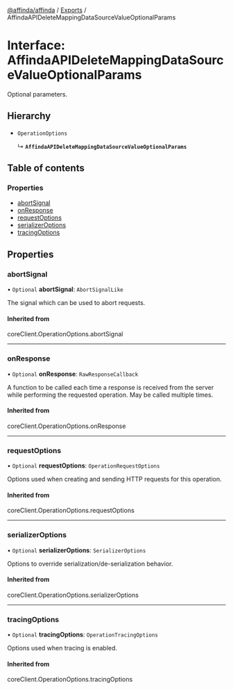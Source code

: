 [@affinda/affinda](../README.md) / [Exports](../modules.md) / AffindaAPIDeleteMappingDataSourceValueOptionalParams

# Interface: AffindaAPIDeleteMappingDataSourceValueOptionalParams

Optional parameters.

## Hierarchy

- `OperationOptions`

  ↳ **`AffindaAPIDeleteMappingDataSourceValueOptionalParams`**

## Table of contents

### Properties

- [abortSignal](AffindaAPIDeleteMappingDataSourceValueOptionalParams.md#abortsignal)
- [onResponse](AffindaAPIDeleteMappingDataSourceValueOptionalParams.md#onresponse)
- [requestOptions](AffindaAPIDeleteMappingDataSourceValueOptionalParams.md#requestoptions)
- [serializerOptions](AffindaAPIDeleteMappingDataSourceValueOptionalParams.md#serializeroptions)
- [tracingOptions](AffindaAPIDeleteMappingDataSourceValueOptionalParams.md#tracingoptions)

## Properties

### abortSignal

• `Optional` **abortSignal**: `AbortSignalLike`

The signal which can be used to abort requests.

#### Inherited from

coreClient.OperationOptions.abortSignal

___

### onResponse

• `Optional` **onResponse**: `RawResponseCallback`

A function to be called each time a response is received from the server
while performing the requested operation.
May be called multiple times.

#### Inherited from

coreClient.OperationOptions.onResponse

___

### requestOptions

• `Optional` **requestOptions**: `OperationRequestOptions`

Options used when creating and sending HTTP requests for this operation.

#### Inherited from

coreClient.OperationOptions.requestOptions

___

### serializerOptions

• `Optional` **serializerOptions**: `SerializerOptions`

Options to override serialization/de-serialization behavior.

#### Inherited from

coreClient.OperationOptions.serializerOptions

___

### tracingOptions

• `Optional` **tracingOptions**: `OperationTracingOptions`

Options used when tracing is enabled.

#### Inherited from

coreClient.OperationOptions.tracingOptions
